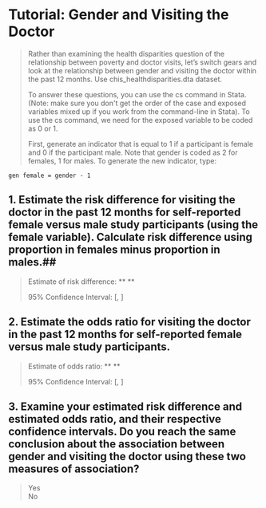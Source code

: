 # Tutorial: Gender and Visiting the Doctor #
> Rather than examining the health disparities question of the relationship between poverty and doctor visits, let’s switch gears and look at the relationship between gender and visiting the doctor within the past 12 months. Use chis_healthdisparities.dta dataset.  
>  
> To answer these questions, you can use the cs command in Stata. (Note: make sure you don't get the order of the case and exposed variables mixed up if you work from the command-line in Stata). To use the cs command, we need for the exposed variable to be coded as 0 or 1.  
>  
>  First, generate an indicator that is equal to 1 if a participant is female and 0 if the participant male. Note that gender is coded as 2 for females, 1 for males. To generate the new indicator, type:


	gen female = gender - 1


## 1. Estimate the risk difference for visiting the doctor in the past 12 months for self-reported female versus male study participants (using the female variable). Calculate risk difference using proportion in females minus proportion in males.##
>  Estimate of risk difference: **  **  
>  
> 95% Confidence Interval: [, ]  


## 2. Estimate the odds ratio for visiting the doctor in the past 12 months for self-reported female versus male study participants. ##
> Estimate of odds ratio: ** **  
>  
> 95% Confidence Interval: [, ]  


## 3. Examine your estimated risk difference and estimated odds ratio, and their respective confidence intervals. Do you reach the same conclusion about the association between gender and visiting the doctor using these two measures of association?  ##
> Yes  
> No


